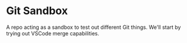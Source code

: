 # Git Sandbox
A repo acting as a sandbox to test out different Git things.
We'll start by trying out VSCode merge capabilities.
